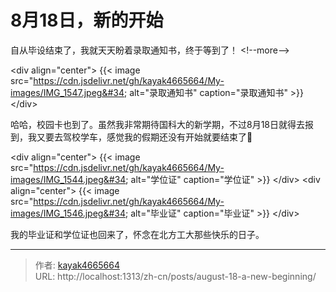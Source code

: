 # 8月18日，新的开始

自从毕设结束了，我就天天盼着录取通知书，终于等到了！
&lt;!--more--&gt;

&lt;div align=&#34;center&#34;&gt;
{{&lt; image src=&#34;https://cdn.jsdelivr.net/gh/kayak4665664/My-images/IMG_1547.jpeg&#34; alt=&#34;录取通知书&#34; caption=&#34;录取通知书&#34; &gt;}}
&lt;/div&gt;

哈哈，校园卡也到了。虽然我非常期待国科大的新学期，不过8月18日就得去报到，我又要去驾校学车，感觉我的假期还没有开始就要结束了🥹

&lt;div align=&#34;center&#34;&gt;
{{&lt; image src=&#34;https://cdn.jsdelivr.net/gh/kayak4665664/My-images/IMG_1544.jpeg&#34; alt=&#34;学位证&#34; caption=&#34;学位证&#34; &gt;}}
&lt;/div&gt;
&lt;div align=&#34;center&#34;&gt;
{{&lt; image src=&#34;https://cdn.jsdelivr.net/gh/kayak4665664/My-images/IMG_1546.jpeg&#34; alt=&#34;毕业证&#34; caption=&#34;毕业证&#34; &gt;}}
&lt;/div&gt;

我的毕业证和学位证也回来了，怀念在北方工大那些快乐的日子。

---

> 作者: [kayak4665664](https://github.com/kayak4665664)  
> URL: http://localhost:1313/zh-cn/posts/august-18-a-new-beginning/  

